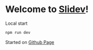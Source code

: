 # Welcome to [Slidev](https://github.com/slidevjs/slidev)!

Local start

```bash
npm run dev
```

Started on [Github Page](https://gbourquet.github.io/courseTestMethodology)
